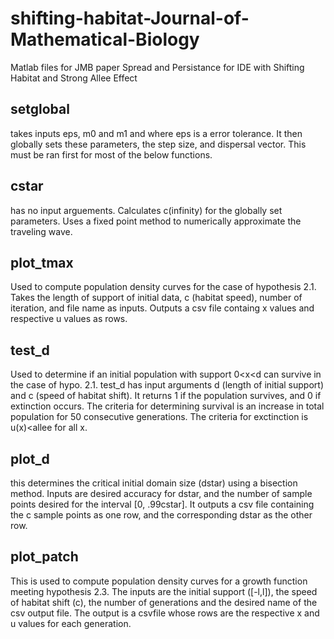 # shifting-habitat-Journal-of-Mathematical-Biology
Matlab files for JMB paper Spread and Persistance for IDE with Shifting Habitat and Strong Allee Effect
## setglobal
takes inputs eps, m0 and m1 and where eps is a error tolerance. It then globally sets these parameters, the step size, and dispersal vector. This must be ran first for most of the below functions.
## cstar
has no input arguements. Calculates c(infinity) for the globally set parameters. Uses a fixed point method to numerically approximate the traveling wave.
## plot_tmax
Used to compute population density curves for  the case of hypothesis 2.1. Takes the length of support of initial data, c (habitat speed), number of iteration, and file name as inputs. Outputs a csv file containg x values and respective u values as rows.
## test_d
Used to determine if an initial population with support 0<x<d can survive in the case of hypo. 2.1.  test_d has input arguments d (length of initial support) and c (speed of habitat shift). It returns 1 if the population survives, and 0 if extinction occurs. The criteria for determining survival is an increase in total population for 50 consecutive generations. The criteria for exctinction is u(x)<allee for all x.
## plot_d
this determines the critical initial domain size (dstar) using a bisection method. Inputs are desired accuracy for dstar, and the number of sample points desired for the interval [0, .99cstar]. It outputs a csv file containing the c sample points as one row, and the corresponding dstar as the other row.
## plot_patch
This is used to compute population density curves for a growth function meeting hypothesis 2.3. The inputs are the initial support ([-l,l]), the speed of habitat shift (c), the number of generations and the desired name of the csv output file. The output is a csvfile whose rows are the respective x  and u values for each generation.
